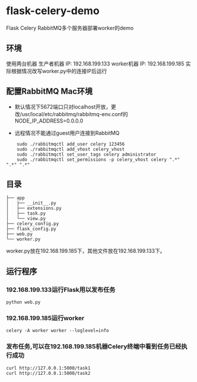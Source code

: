 # flask-celery-demo
Flask Celery RabbitMQ多个服务器部署worker的demo
## 环境
使用两台机器
生产者机器 IP: 192.168.199.133 
worker机器 IP: 192.168.199.185
实际根据情况改写worker.py中的连接IP后运行
## 配置RabbitMQ Mac环境
* 默认情况下5672端口只对localhost开放，更改/usr/local/etc/rabbitmq/rabbitmq-env.conf的NODE_IP_ADDRESS=0.0.0.0
    
* 远程情况不能通过guest用户连接到RabbitMQ
```
    sudo ./rabbitmqctl add_user celery 123456
    sudo ./rabbitmqctl add_vhost celery_vhost
    sudo ./rabbitmqctl set_user_tags celery administrator
    sudo ./rabbitmqctl set_permissions -p celery_vhost celery ".*" ".*" ".*"
```
    
## 目录

```
├── app 
│   ├── __init__.py
│   ├── extensions.py
│   ├── task.py
│   └── view.py
├── celery_config.py
├── flask_config.py
├── web.py
└── worker.py   
```
worker.py放在192.168.199.185下，其他文件放在192.168.199.133下。
## 运行程序
### 192.168.199.133运行Flask用以发布任务
```
python web.py
```
### 192.168.199.185运行worker
```
celery -A worker worker --loglevel=info
```
### 发布任务,可以在192.168.199.185机器Celery终端中看到任务已经执行成功
```
curl http://127.0.0.1:5000/task1
curl http://127.0.0.1:5000/task2
```

